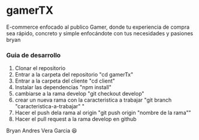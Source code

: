 # gamerTX

E-commerce enfocado al publico Gamer, donde tu experiencia de compra sea rápido, concreto y simple enfocándote con tus necesidades y pasiones bryan

### Guia de desarrollo

1. Clonar el repositorio
2. Entrar a la carpeta del repositorio "cd gamerTx"
3. Entrar a la carpeta del cliente "cd client"
4. Instalar las dependencias "npm install"
5. cambiarse a la rama develop "git checkout develop"
6. crear un nueva rama con la caracteristica a trabajar "git branch "caracteristica-a-trabajar" "
7. Hacer el push dela rama al origin "git push origin "nombre de la rama""
8. Hacer el pull request a la rama develop en github 

Bryan Andres Vera Garcia 😆
